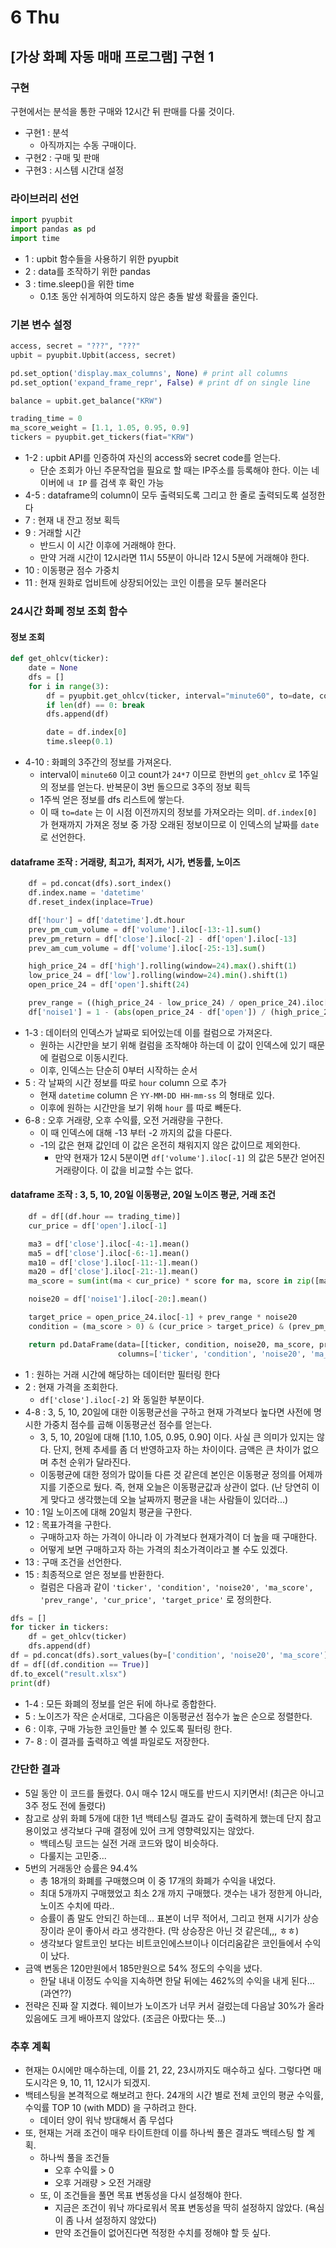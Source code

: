 # 6 Thu

## \[가상 화폐 자동 매매 프로그램\] 구현 1

### 구현

구현에서는 분석을 통한 구매와 12시간 뒤 판매를 다룰 것이다.

* 구현1 : 분석
  * 아직까지는 수동 구매이다.
* 구현2 : 구매 및 판매
* 구현3 : 시스템 시간대 설정

### 라이브러리 선언

```python
import pyupbit
import pandas as pd
import time
```

* 1 : upbit 함수들을 사용하기 위한 pyupbit
* 2 : data를 조작하기 위한 pandas
* 3 : time.sleep\(\)을 위한 time
  * 0.1초 동안 쉬게하여 의도하지 않은 충돌 발생 확률을 줄인다.

### 기본 변수 설정 

```python
access, secret = "???", "???"
upbit = pyupbit.Upbit(access, secret)

pd.set_option('display.max_columns', None) # print all columns
pd.set_option('expand_frame_repr', False) # print df on single line

balance = upbit.get_balance("KRW")

trading_time = 0
ma_score_weight = [1.1, 1.05, 0.95, 0.9]
tickers = pyupbit.get_tickers(fiat="KRW")
```

* 1-2 : upbit API를 인증하여 자신의 access와 secret code를 얻는다.
  * 단순 조회가 아닌 주문작업을 필요로 할 때는 IP주소를 등록해야 한다. 이는 네이버에 `내 IP` 를 검색 후 확인 가능
* 4-5 : dataframe의 column이 모두 출력되도록 그리고 한 줄로 출력되도록 설정한다
* 7 : 현재 내 잔고 정보 획득
* 9 : 거래할 시간
  * 반드시 이 시간 이후에 거래해야 한다.
  * 만약 거래 시간이 12시라면 11시 55분이 아니라 12시 5분에 거래해야 한다.
* 10 : 이동평균 점수 가중치
* 11 : 현재 원화로 업비트에 상장되어있는 코인 이름을 모두 불러온다

### 24시간 화폐 정보 조회 함수

#### 정보 조회

```python
def get_ohlcv(ticker):
    date = None
    dfs = []
    for i in range(3):
        df = pyupbit.get_ohlcv(ticker, interval="minute60", to=date, count=24*7)
        if len(df) == 0: break
        dfs.append(df)

        date = df.index[0]
        time.sleep(0.1)
```

* 4-10 : 화폐의 3주간의 정보를 가져온다.
  * interval이 `minute60` 이고 count가 `24*7` 이므로 한번의 `get_ohlcv` 로 1주일의 정보를 얻는다. 반복문이 3번 돌으므로 3주의 정보 획득
  * 1주씩 얻은 정보를 dfs 리스트에 쌓는다.
  * 이 때 `to=date` 는 이 시점 이전까지의 정보를 가져오라는 의미. `df.index[0]` 가 현재까지 가져온 정보 중 가장 오래된 정보이므로 이 인덱스의 날짜를  `date` 로 선언한다.

#### dataframe 조작 : 거래량, 최고가, 최저가, 시가, 변동률, 노이즈

```python
    df = pd.concat(dfs).sort_index()
    df.index.name = 'datetime'
    df.reset_index(inplace=True)

    df['hour'] = df['datetime'].dt.hour
    prev_pm_cum_volume = df['volume'].iloc[-13:-1].sum()
    prev_pm_return = df['close'].iloc[-2] - df['open'].iloc[-13]
    prev_am_cum_volume = df['volume'].iloc[-25:-13].sum()

    high_price_24 = df['high'].rolling(window=24).max().shift(1)
    low_price_24 = df['low'].rolling(window=24).min().shift(1)
    open_price_24 = df['open'].shift(24)

    prev_range = ((high_price_24 - low_price_24) / open_price_24).iloc[-1]
    df['noise1'] = 1 - (abs(open_price_24 - df['open']) / (high_price_24 - low_price_24))
```

* 1-3 : 데이터의 인덱스가 날짜로 되어있는데 이를 컬럼으로 가져온다.
  * 원하는 시간만을 보기 위해 컬럼을 조작해야 하는데 이 값이 인덱스에 있기 때문에 컬럼으로 이동시킨다.
  * 이후, 인덱스는 단순히 0부터 시작하는 순서
* 5 : 각 날짜의 시간 정보를 따로 `hour` column 으로 추가
  * 현재 `datetime` column 은 `YY-MM-DD HH-mm-ss` 의 형태로 있다.
  * 이후에 원하는 시간만을 보기 위해 `hour` 를 따로 빼둔다.
* 6-8 : 오후 거래량, 오후 수익률, 오전 거래량을 구한다.
  * 이 때 인덱스에 대해 -13 부터 -2 까지의 값을 다룬다.
  * -1의 값은 현재 값인데 이 값은 온전히 채워지지 않은 값이므로 제외한다.
    * 만약 현재가 12시 5분이면 `df['volume'].iloc[-1]` 의 값은 5분간 얻어진 거래량이다. 이 값을 비교할 수는 없다.

#### dataframe 조작 : 3, 5, 10, 20일 이동평균, 20일 노이즈 평균, 거래 조건

```python
    df = df[(df.hour == trading_time)]
    cur_price = df['open'].iloc[-1]

    ma3 = df['close'].iloc[-4:-1].mean()
    ma5 = df['close'].iloc[-6:-1].mean()
    ma10 = df['close'].iloc[-11:-1].mean()
    ma20 = df['close'].iloc[-21:-1].mean()
    ma_score = sum(int(ma < cur_price) * score for ma, score in zip([ma3, ma5, ma10, ma20], ma_score_weight)) / 4

    noise20 = df['noise1'].iloc[-20:].mean()

    target_price = open_price_24.iloc[-1] + prev_range * noise20
    condition = (ma_score > 0) & (cur_price > target_price) & (prev_pm_return > 0) & (prev_pm_cum_volume > prev_am_cum_volume)

    return pd.DataFrame(data=[[ticker, condition, noise20, ma_score, prev_range, cur_price, target_price]],\
                        columns=['ticker', 'condition', 'noise20', 'ma_score', 'prev_range', 'cur_price', 'target_price'])
```

* 1 : 원하는 거래 시간에 해당하는 데이터만 필터링 한다
* 2 : 현재 가격을 조회한다.
  * `df['close'].iloc[-2]` 와 동일한 부분이다.
* 4-8 : 3, 5, 10, 20일에 대한 이동평균선을 구하고 현재 가격보다 높다면 사전에 명시한 가중치 점수를 곱해 이동평균선 점수를 얻는다.
  * 3, 5, 10, 20일에 대해 \[1.10, 1.05, 0.95, 0.90\] 이다. 사실 큰 의미가 있지는 않다. 단지, 현제 추세를 좀 더 반영하고자 하는 차이이다. 금액은 큰 차이가 없으며 추천 순위가 달라진다.
  * 이동평균에 대한 정의가 많이들 다른 것 같은데 본인은 이동평균 정의를 어제까지를 기준으로 뒀다. 즉, 현재 오늘은 이동평균값과 상관이 없다. \(난 당연히 이게 맞다고 생각했는데 오늘 날짜까지 평균을 내는 사람들이 있더라...\)
* 10 : 1일 노이즈에 대해 20일치 평균을 구한다.
* 12 : 목표가격을 구한다.
  * 구매하고자 하는 가격이 아니라 이 가격보다 현재가격이 더 높을 때 구매한다.
  * 어떻게 보면 구매하고자 하는 가격의 최소가격이라고 볼 수도 있겠다.
* 13 : 구매 조건을 선언한다.
* 15 : 최종적으로 얻은 정보를 반환한다.
  * 컬럼은 다음과 같이 `'ticker', 'condition', 'noise20', 'ma_score', 'prev_range', 'cur_price', 'target_price'` 로 정의한다.

```python
dfs = []
for ticker in tickers:
    df = get_ohlcv(ticker)
    dfs.append(df)
df = pd.concat(dfs).sort_values(by=['condition', 'noise20', 'ma_score'], ascending=[False, True, False])
df = df[(df.condition == True)]
df.to_excel("result.xlsx")
print(df)
```

* 1-4 : 모든 화폐의 정보를 얻은 뒤에 하나로 종합한다.
* 5 : 노이즈가 작은 순서대로, 그다음은 이동평균선 점수가 높은 순으로 정렬한다.
* 6 : 이후, 구매 가능한 코인들만 볼 수 있도록 필터링 한다.
* 7- 8 : 이 결과를 출력하고 엑셀 파일로도 저장한다.

### 간단한 결과

* 5일 동안 이 코드를 돌렸다. 0시 매수 12시 매도를 반드시 지키면서! \(최근은 아니고 3주 정도 전에 돌렸다\)
* 참고로 상위 화폐 5개에 대한 1년 백테스팅 결과도 같이 출력하게 했는데 단지 참고용이었고 생각보다 구매 결정에 있어 크게 영향력있지는 않았다.
  * 백테스팅 코드는 실전 거래 코드와 많이 비슷하다.
  * 다룰지는 고민중...
* 5번의 거래동안 승률은 94.4%
  * 총 18개의 화폐를 구매했으며 이 중 17개의 화폐가 수익을 내었다.
  * 최대 5개까지 구매했었고 최소 2개 까지 구매했다. 갯수는 내가 정한게 아니라, 노이즈 수치에 따라..
  * 승률이 좀 말도 안되긴 하는데... 표본이 너무 적어서, 그리고 현재 시기가 상승장이라 운이 좋아서 라고 생각한다. \(막 상승장은 아닌 것 같은데,,, ㅎㅎ\)
  * 생각보다 알트코인 보다는 비트코인에스브이나 이더리움같은 코인들에서 수익이 났다.
* 금액 변동은 120만원에서 185만원으로 54% 정도의 수익을 냈다.
  * 한달 내내 이정도 수익을 지속하면 한달 뒤에는 462%의 수익을 내게 된다... \(과연??\)
* 전략은 진짜 잘 지켰다. 웨이브가 노이즈가 너무 커서 걸렀는데 다음날 30%가 올라있음에도 크게 배아프지 않았다. \(조금은 아팠다는 뜻...\)

### 추후 계획

* 현재는 0시에만 매수하는데, 이를 21, 22, 23시까지도 매수하고 싶다. 그렇다면 매도시각은 9, 10, 11, 12시가 되겠지.
* 백테스팅을 본격적으로 해보려고 한다. 24개의 시간 별로 전체 코인의 평균 수익률, 수익률 TOP 10 \(with MDD\) 을 구하려고 한다.
  * 데이터 양이 워낙 방대해서 좀 무섭다
* 또, 현재는 거래 조건이 매우 타이트한데 이를 하나씩 풀은 결과도 백테스팅 할 계획.
  * 하나씩 풀을 조건들
    * 오후 수익률 &gt; 0
    * 오후 거래량 &gt; 오전 거래량
  * 또, 이 조건들을 풀면 목표 변동성을 다시 설정해야 한다.
    * 지금은 조건이 워낙 까다로워서 목표 변동성을 딱히 설정하지 않았다. \(욕심이 좀 나서 설정하지 않았다\)
    * 만약 조건들이 없어진다면 적정한 수치를 정해야 할 듯 싶다.

